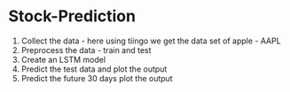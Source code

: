 # Stock-Prediction

1. Collect the data - here using tiingo we get the data set of apple - AAPL
2. Preprocess the data - train and test
3. Create an LSTM model
4. Predict the test data and plot the output
5. Predict the future 30 days plot the output 
